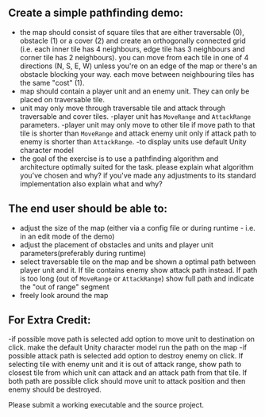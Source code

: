 ## Create a simple pathfinding demo:
- the map should consist of square tiles that are either traversable (0), obstacle (1) or a cover (2) and create an orthogonally connected grid (i.e. each inner tile has 4 neighbours, edge tile has 3 neighbours and corner tile has 2 neighbours). you can move from each tile in one of 4 directions (N, S, E, W) unless you're on an edge of the map or there's an obstacle blocking your way. each move between neighbouring tiles has the same "cost" (1).
- map should contain a player unit and an enemy unit. They can only be placed on traversable tile.
- unit may only move through traversable tile and attack through traversable and cover tiles.
-player unit has `MoveRange` and `AttackRange` parameters.
-player unit may only move to other tile if move path to that tile is shorter than `MoveRange` and attack enemy unit only if attack path to enemy is shorter than `AttackRange`.
-to display units use default Unity character model
- the goal of the exercise is to use a pathfinding algorithm and architecture optimally suited for the task. please explain what algorithm you've chosen and why? if you've made any adjustments to its standard implementation also explain what and why?

## The end user should be able to:
- adjust the size of the map (either via a config file or during runtime - i.e. in an edit mode of the demo)
- adjust the placement of obstacles and units and player unit parameters(preferably during runtime)
- select traversable tile on the map and be shown a optimal path between player unit and it. If tile contains enemy show attack path instead. If path is too long (out of `MoveRange` or `AttackRange`) show full path and indicate the "out of range" segment
- freely look around the map

## For Extra Credit:
-if possible move path is selected add option to move unit to destination on click. make the default Unity character model run the path on the map
-if possible attack path is selected add option to destroy enemy on click. If selecting tile with enemy unit and it is out of attack range, show path to closest tile from which unit can attack and an attack path from that tile. If both path are possible click should move unit to attack position and then enemy should be destroyed.


Please submit a working executable and the source project.
